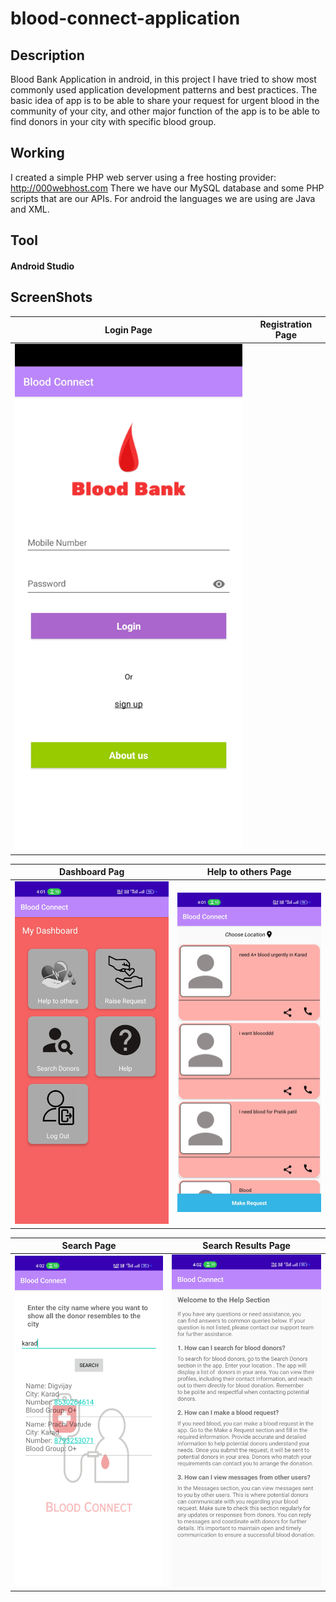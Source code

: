 # blood-connect-application

## Description
Blood Bank Application in android, in this project I have tried to show most commonly used application development patterns and best practices.
The basic idea of app is to be able to share your request for urgent blood in the community of your city, and other major function of the app is to be able to find donors in your city with specific blood group.

## Working
I created a simple PHP web server using a free hosting provider: http://000webhost.com
There we have our MySQL database and some PHP scripts that are our APIs.
For android the languages we are using are Java and XML.

## Tool
#### Android Studio

## ScreenShots
Login Page                 |  Registration Page
:-------------------------:|:-------------------------:
![](login.jpg)  |  


Dashboard Pag              |  Help to others  Page
:-------------------------:|:-------------------------:
![](Screenshot/dashboard.jpg)  |  ![](Screenshot/helptoothers.jpg)


Search Page                |  Search Results Page
:-------------------------:|:-------------------------:
![](Screenshot/searchbycity.jpg)  |  ![](Screenshot/help.jpg)
